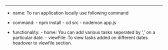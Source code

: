 ---
 - name: To run application locally use following command
 - command:
       - npm install
       - cd src
       - nodemon app.js

 - functionality: 
       - home: You can add various tasks seperated by ',' on a particular date.
       - viewFile: To view tasks added on different dates headover to viewfile section.
